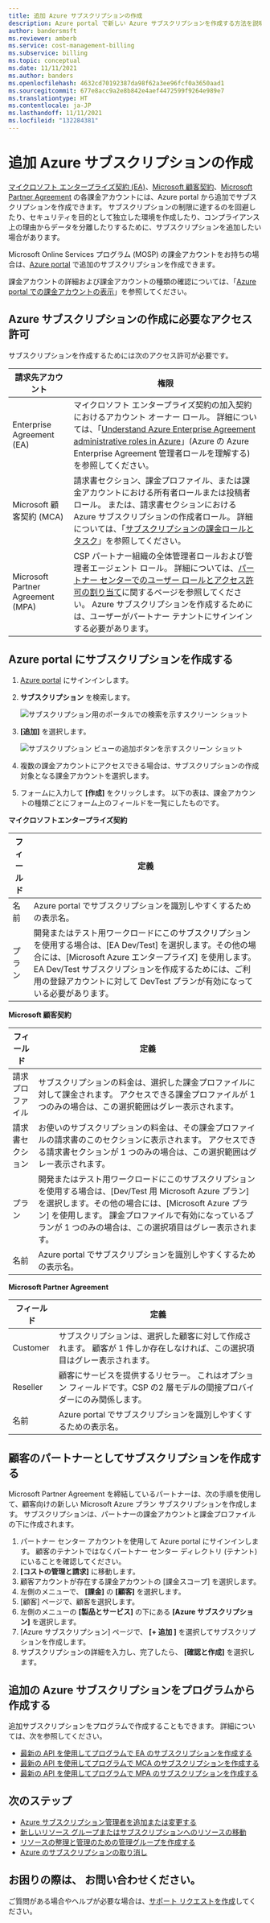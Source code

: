 ```yaml
---
title: 追加 Azure サブスクリプションの作成
description: Azure portal で新しい Azure サブスクリプションを作成する方法を説明します。 課金アカウントのフォームに関する情報を参照して、使用可能なその他のリソースを確認してください。
author: bandersmsft
ms.reviewer: amberb
ms.service: cost-management-billing
ms.subservice: billing
ms.topic: conceptual
ms.date: 11/11/2021
ms.author: banders
ms.openlocfilehash: 4632cd70192387da98f62a3ee96fcf0a3650aad1
ms.sourcegitcommit: 677e8acc9a2e8b842e4aef4472599f9264e989e7
ms.translationtype: HT
ms.contentlocale: ja-JP
ms.lasthandoff: 11/11/2021
ms.locfileid: "132284381"
---
```

# <a name="create-an-additional-azure-subscription"></a>追加 Azure サブスクリプションの作成

[マイクロソフト エンタープライズ契約 (EA)](https://azure.microsoft.com/pricing/enterprise-agreement/)、[Microsoft 顧客契約](https://azure.microsoft.com/pricing/purchase-options/microsoft-customer-agreement/)、[Microsoft Partner Agreement](https://www.microsoft.com/licensing/news/introducing-microsoft-partner-agreement) の各課金アカウントには、Azure portal から追加でサブスクリプションを作成できます。 サブスクリプションの制限に達するのを回避したり、セキュリティを目的として独立した環境を作成したり、コンプライアンス上の理由からデータを分離したりするために、サブスクリプションを追加したい場合があります。

Microsoft Online Services プログラム (MOSP) の課金アカウントをお持ちの場合は、[Azure portal](https://portal.azure.com/#blade/Microsoft_Azure_Billing/SubscriptionsBlade) で追加のサブスクリプションを作成できます。

課金アカウントの詳細および課金アカウントの種類の確認については、「[Azure portal での課金アカウントの表示](view-all-accounts.md)」を参照してください。

## <a name="permission-required-to-create-azure-subscriptions"></a>Azure サブスクリプションの作成に必要なアクセス許可

サブスクリプションを作成するためには次のアクセス許可が必要です。

|請求先アカウント  |権限  |
|---------|---------|
|Enterprise Agreement (EA) |  マイクロソフト エンタープライズ契約の加入契約におけるアカウント オーナー ロール。 詳細については、「[Understand Azure Enterprise Agreement administrative roles in Azure](understand-ea-roles.md)」(Azure の Azure Enterprise Agreement 管理者ロールを理解する) を参照してください。    |
|Microsoft 顧客契約 (MCA) |  請求書セクション、課金プロファイル、または課金アカウントにおける所有者ロールまたは投稿者ロール。 または、請求書セクションにおける Azure サブスクリプションの作成者ロール。  詳細については、「[サブスクリプションの課金ロールとタスク](understand-mca-roles.md#subscription-billing-roles-and-tasks)」を参照してください。    |
|Microsoft Partner Agreement (MPA) |   CSP パートナー組織の全体管理者ロールおよび管理者エージェント ロール。 詳細については、[パートナー センターでのユーザー ロールとアクセス許可の割り当て](/partner-center/permissions-overview)に関するページを参照してください。  Azure サブスクリプションを作成するためには、ユーザーがパートナー テナントにサインインする必要があります。   |

## <a name="create-a-subscription-in-the-azure-portal"></a>Azure portal にサブスクリプションを作成する

1. [Azure portal](https://portal.azure.com) にサインインします。
1. **サブスクリプション** を検索します。

   ![サブスクリプション用のポータルでの検索を示すスクリーン ショット](./media/create-subscription/billing-search-subscription-portal.png)

1. **[追加]** を選択します。

   ![サブスクリプション ビューの追加ボタンを示すスクリーン ショット](./media/create-subscription/subscription-add.png)

1. 複数の課金アカウントにアクセスできる場合は、サブスクリプションの作成対象となる課金アカウントを選択します。

1. フォームに入力して **[作成]** をクリックします。 以下の表は、課金アカウントの種類ごとにフォーム上のフィールドを一覧にしたものです。

**マイクロソフトエンタープライズ契約**

|フィールド  |定義  |
|---------|---------|
|名前     | Azure portal でサブスクリプションを識別しやすくするための表示名。  |
|プラン     | 開発またはテスト用ワークロードにこのサブスクリプションを使用する場合は、[EA Dev/Test] を選択します。その他の場合には、[Microsoft Azure エンタープライズ] を使用します。 EA Dev/Test サブスクリプションを作成するためには、ご利用の登録アカウントに対して DevTest プランが有効になっている必要があります。|

**Microsoft 顧客契約**

|フィールド  |定義  |
|---------|---------|
|請求プロファイル     | サブスクリプションの料金は、選択した課金プロファイルに対して課金されます。 アクセスできる課金プロファイルが 1 つのみの場合は、この選択範囲はグレー表示されます。     |
|請求書セクション     | お使いのサブスクリプションの料金は、その課金プロファイルの請求書のこのセクションに表示されます。 アクセスできる請求書セクションが 1 つのみの場合は、この選択範囲はグレー表示されます。  |
|プラン     | 開発またはテスト用ワークロードにこのサブスクリプションを使用する場合は、[Dev/Test 用 Microsoft Azure プラン] を選択します。その他の場合には、[Microsoft Azure プラン] を使用します。 課金プロファイルで有効になっているプランが 1 つのみの場合は、この選択項目はグレー表示されます。  |
|名前     | Azure portal でサブスクリプションを識別しやすくするための表示名。  |

**Microsoft Partner Agreement**

|フィールド  |定義  |
|---------|---------|
|Customer    | サブスクリプションは、選択した顧客に対して作成されます。 顧客が 1 件しか存在しなければ、この選択項目はグレー表示されます。  |
|Reseller    | 顧客にサービスを提供するリセラー。 これはオプション フィールドです。CSP の2 層モデルの間接プロバイダーにのみ関係します。 |
|名前     | Azure portal でサブスクリプションを識別しやすくするための表示名。  |

## <a name="create-a-subscription-as-a-partner-for-a-customer"></a>顧客のパートナーとしてサブスクリプションを作成する

Microsoft Partner Agreement を締結しているパートナーは、次の手順を使用して、顧客向けの新しい Microsoft Azure プラン サブスクリプションを作成します。 サブスクリプションは、パートナーの課金アカウントと課金プロファイルの下に作成されます。

1.  パートナー センター アカウントを使用して Azure portal にサインインします。
顧客のテナントではなくパートナー センター ディレクトリ (テナント) にいることを確認してください。
1.  **[コストの管理と請求]** に移動します。
1.  顧客アカウントが存在する課金アカウントの [課金スコープ] を選択します。
1.  左側のメニューで、 **[課金]** の **[顧客]** を選択します。
1.  [顧客] ページで、顧客を選択します。
1.  左側のメニューの **[製品とサービス]** の下にある **[Azure サブスクリプション]** を選択します。
1.  [Azure サブスクリプション] ページで、 **[+ 追加 ]** を選択してサブスクリプションを作成します。
1.  サブスクリプションの詳細を入力し、完了したら、 **[確認と作成]** を選択します。


## <a name="create-an-additional-azure-subscription-programmatically"></a>追加の Azure サブスクリプションをプログラムから作成する

追加サブスクリプションをプログラムで作成することもできます。 詳細については、次を参照してください。

- [最新の API を使用してプログラムで EA のサブスクリプションを作成する](programmatically-create-subscription-enterprise-agreement.md)
- [最新の API を使用してプログラムで MCA のサブスクリプションを作成する](programmatically-create-subscription-microsoft-customer-agreement.md)
- [最新の API を使用してプログラムで MPA のサブスクリプションを作成する](Programmatically-create-subscription-microsoft-customer-agreement.md)

## <a name="next-steps"></a>次のステップ

- [Azure サブスクリプション管理者を追加または変更する](add-change-subscription-administrator.md)
- [新しいリソース グループまたはサブスクリプションへのリソースの移動](../../azure-resource-manager/management/move-resource-group-and-subscription.md)
- [リソースの整理と管理のための管理グループを作成する](../../governance/management-groups/create-management-group-portal.md)
- [Azure のサブスクリプションの取り消し](cancel-azure-subscription.md)

## <a name="need-help-contact-us"></a>お困りの際は、 お問い合わせください。

ご質問がある場合やヘルプが必要な場合は、[サポート リクエストを作成](https://go.microsoft.com/fwlink/?linkid=2083458)してください。